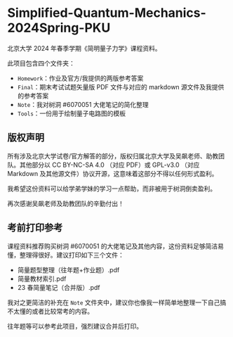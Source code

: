 # Simplified-Quantum-Mechanics-2024Spring-PKU

北京大学 2024 年春季学期《简明量子力学》课程资料。

此项目包含四个文件夹：

-   `Homework`：作业及官方/我提供的两版参考答案
-   `Final`：期末考试试题矢量版 PDF 文件与对应的 markdown 源文件及我提供的参考答案
-   `Note`：我对树洞 #6070051 大佬笔记的简化整理
-   `Tools`：一份用于绘制量子电路图的模板

## 版权声明

所有涉及北京大学试卷/官方解答的部分，版权归属北京大学及吴飙老师、助教团队。其他部分以 CC BY-NC-SA 4.0 （对应 PDF）或 GPL-v3.0 （对应 Markdown 及其他源文件）协议开源，这意味着这部分不得以任何形式盈利。

我希望这份资料可以给学弟学妹的学习一点帮助，而非被用于树洞倒卖盈利。

再次感谢吴飙老师及助教团队的辛勤付出！

## 考前打印参考

课程资料推荐购买树洞 #6070051 的大佬笔记及其他内容，这份资料足够简洁易懂，整理得很好。建议打印如下三个文件：

-   简量题型整理（往年题+作业题）.pdf
-   简量教材索引.pdf
-   23 春简量笔记（合并版）.pdf

我对之更简洁的补充在 `Note` 文件夹中，建议你也像我一样简单地整理一下自己搞不太懂的或者比较常考的内容。

往年题等可以参考此项目，强烈建议合并后打印。
